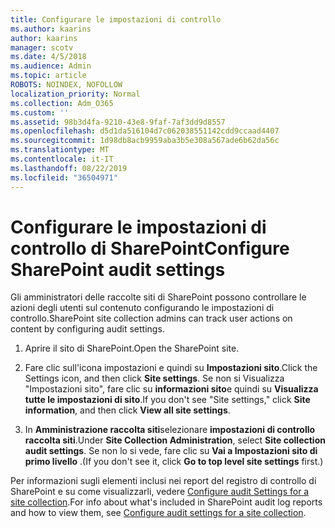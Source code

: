 ```yaml
---
title: Configurare le impostazioni di controllo
ms.author: kaarins
author: kaarins
manager: scotv
ms.date: 4/5/2018
ms.audience: Admin
ms.topic: article
ROBOTS: NOINDEX, NOFOLLOW
localization_priority: Normal
ms.collection: Adm_O365
ms.custom: ''
ms.assetid: 98b3d4fa-9210-43e8-9faf-7af3dd9d8557
ms.openlocfilehash: d5d1da516104d7c062038551142cdd9ccaad4407
ms.sourcegitcommit: 1d98db8acb9959aba3b5e308a567ade6b62da56c
ms.translationtype: MT
ms.contentlocale: it-IT
ms.lasthandoff: 08/22/2019
ms.locfileid: "36504971"
---
```

# <a name="configure-sharepoint-audit-settings"></a><span data-ttu-id="a1b57-102">Configurare le impostazioni di controllo di SharePoint</span><span class="sxs-lookup"><span data-stu-id="a1b57-102">Configure SharePoint audit settings</span></span>

<span data-ttu-id="a1b57-103">Gli amministratori delle raccolte siti di SharePoint possono controllare le azioni degli utenti sul contenuto configurando le impostazioni di controllo.</span><span class="sxs-lookup"><span data-stu-id="a1b57-103">SharePoint site collection admins can track user actions on content by configuring audit settings.</span></span>
  
1. <span data-ttu-id="a1b57-104">Aprire il sito di SharePoint.</span><span class="sxs-lookup"><span data-stu-id="a1b57-104">Open the SharePoint site.</span></span>
    
2. <span data-ttu-id="a1b57-105">Fare clic sull'icona impostazioni e quindi su **Impostazioni sito**.</span><span class="sxs-lookup"><span data-stu-id="a1b57-105">Click the Settings icon, and then click **Site settings**.</span></span> <span data-ttu-id="a1b57-106">Se non si Visualizza "Impostazioni sito", fare clic su **informazioni sito**e quindi su **Visualizza tutte le impostazioni di sito**.</span><span class="sxs-lookup"><span data-stu-id="a1b57-106">If you don't see "Site settings," click **Site information**, and then click **View all site settings**.</span></span>
    
3. <span data-ttu-id="a1b57-107">In **Amministrazione raccolta siti**selezionare **impostazioni di controllo raccolta siti**.</span><span class="sxs-lookup"><span data-stu-id="a1b57-107">Under **Site Collection Administration**, select **Site collection audit settings**.</span></span> <span data-ttu-id="a1b57-108">Se non lo si vede, fare clic su **Vai a Impostazioni sito di primo livello** .</span><span class="sxs-lookup"><span data-stu-id="a1b57-108">(If you don't see it, click **Go to top level site settings** first.)</span></span> 
    
<span data-ttu-id="a1b57-109">Per informazioni sugli elementi inclusi nei report del registro di controllo di SharePoint e su come visualizzarli, vedere [Configure audit Settings for a site collection](https://go.microsoft.com/fwlink/?linkid=404050).</span><span class="sxs-lookup"><span data-stu-id="a1b57-109">For info about what's included in SharePoint audit log reports and how to view them, see [Configure audit settings for a site collection](https://go.microsoft.com/fwlink/?linkid=404050).</span></span>
  

